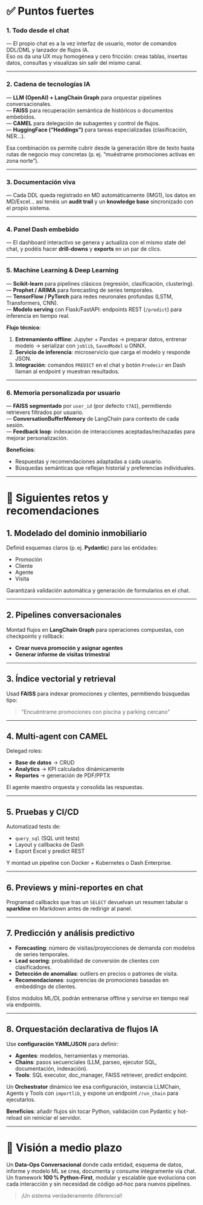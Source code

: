 # ✅ Puntos fuertes

### 1. Todo desde el chat

— El propio chat es a la vez interfaz de usuario, motor de comandos DDL/DML y lanzador de flujos IA.  
Eso os da una UX muy homogénea y cero fricción: creas tablas, insertas datos, consultas y visualizas sin salir del mismo canal.

---

### 2. Cadena de tecnologías IA

— **LLM (OpenAI) + LangChain Graph** para orquestar pipelines conversacionales.  
— **FAISS** para recuperación semántica de históricos o documentos embebidos.  
— **CAMEL** para delegación de subagentes y control de flujos.  
— **HuggingFace (“Heddings”)** para tareas especializadas (clasificación, NER…).

Esa combinación os permite cubrir desde la generación libre de texto hasta rutas de negocio muy concretas (p. ej. “muéstrame promociones activas en zona norte”).

---

### 3. Documentación viva

— Cada DDL queda registrado en MD automáticamente (IMG1), los datos en MD/Excel… así tenéis un **audit trail** y un **knowledge base** sincronizado con el propio sistema.

---

### 4. Panel Dash embebido

— El dashboard interactivo se genera y actualiza con el mismo state del chat, y podéis hacer **drill‑downs** y **exports** en un par de clics.

---

### 5. Machine Learning & Deep Learning

— **Scikit‑learn** para pipelines clásicos (regresión, clasificación, clustering).  
— **Prophet / ARIMA** para forecasting de series temporales.  
— **TensorFlow / PyTorch** para redes neuronales profundas (LSTM, Transformers, CNN).  
— **Modelo serving** con Flask/FastAPI: endpoints REST (`/predict`) para inferencia en tiempo real.

**Flujo técnico**:
1. **Entrenamiento offline**: Jupyter + Pandas → preparar datos, entrenar modelo → serializar con `joblib`, `SavedModel` u ONNX.  
2. **Servicio de inferencia**: microservicio que carga el modelo y responde JSON.  
3. **Integración**: comandos `PREDICT` en el chat y botón `Predecir` en Dash llaman al endpoint y muestran resultados.

---

### 6. Memoria personalizada por usuario

— **FAISS segmentado** por `user_id` (por defecto `t7AI`), permitiendo retrievers filtrados por usuario.  
— **ConversationBufferMemory** de LangChain para contexto de cada sesión.  
— **Feedback loop**: indexación de interacciones aceptadas/rechazadas para mejorar personalización.

**Beneficios**:
- Respuestas y recomendaciones adaptadas a cada usuario.  
- Búsquedas semánticas que reflejan historial y preferencias individuales.

---

# 🎯 Siguientes retos y recomendaciones

## 1. Modelado del dominio inmobiliario

Definid esquemas claros (p. ej. **Pydantic**) para las entidades:
- Promoción  
- Cliente  
- Agente  
- Visita

Garantizará validación automática y generación de formularios en el chat.

---

## 2. Pipelines conversacionales

Montad flujos en **LangChain Graph** para operaciones compuestas, con checkpoints y rollback:
- **Crear nueva promoción y asignar agentes**  
- **Generar informe de visitas trimestral**

---

## 3. Índice vectorial y retrieval

Usad **FAISS** para indexar promociones y clientes, permitiendo búsquedas tipo:
> "Encuéntrame promociones con piscina y parking cercano"

---

## 4. Multi‑agent con CAMEL

Delegad roles:
- **Base de datos** → CRUD  
- **Analytics** → KPI calculados dinámicamente  
- **Reportes** → generación de PDF/PPTX

El agente maestro orquesta y consolida las respuestas.

---

## 5. Pruebas y CI/CD

Automatizad tests de:
- `query_sql` (SQL unit tests)  
- Layout y callbacks de Dash  
- Export Excel y predict REST

Y montad un pipeline con Docker + Kubernetes o Dash Enterprise.

---

## 6. Previews y mini‑reportes en chat

Programad callbacks que tras un `SELECT` devuelvan un resumen tabular o **sparkline** en Markdown antes de redirigir al panel.

---

## 7. Predicción y análisis predictivo

- **Forecasting**: número de visitas/proyecciones de demanda con modelos de series temporales.  
- **Lead scoring**: probabilidad de conversión de clientes con clasificadores.  
- **Detección de anomalías**: outliers en precios o patrones de visita.  
- **Recomendaciones**: sugerencias de promociones basadas en embeddings de clientes.

Estos módulos ML/DL podrán entrenarse offline y servirse en tiempo real vía endpoints.

---

## 8. Orquestación declarativa de flujos IA

Use **configuración YAML/JSON** para definir:
- **Agentes**: modelos, herramientas y memorias.  
- **Chains**: pasos secuenciales (LLM, parseo, ejecutor SQL, documentación, indexación).  
- **Tools**: SQL executor, doc_manager, FAISS retriever, predict endpoint.

Un **Orchestrator** dinámico lee esa configuración, instancia LLMChain, Agents y Tools con `importlib`, y expone un endpoint `/run_chain` para ejecutarlos.

**Beneficios**: añadir flujos sin tocar Python, validación con Pydantic y hot-reload sin reiniciar el servidor.

---

# 🔮 Visión a medio plazo

Un **Data‑Ops Conversacional** donde cada entidad, esquema de datos, informe y modelo ML se crea, documenta y consume íntegramente vía chat.  
Un framework **100 % Python‑First**, modular y escalable que evoluciona con cada interacción y sin necesidad de código ad‑hoc para nuevos pipelines.

> ¡Un sistema verdaderamente diferencial!